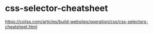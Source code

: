 # css-selector-cheatsheet


https://coliss.com/articles/build-websites/operation/css/css-selectors-cheatsheet.html
